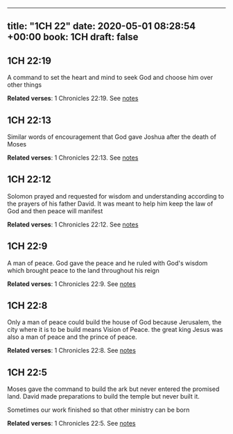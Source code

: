 
---
title: "1CH 22"
date: 2020-05-01 08:28:54 +00:00
book: 1CH
draft: false
---

## 1CH 22:19

A command to set the heart and mind to seek God and choose him over other things

**Related verses**: 1 Chronicles 22:19. See [notes](https://my.bible.com/notes/3419748044093776079)


## 1CH 22:13

Similar words of encouragement that God gave Joshua after the death of Moses

**Related verses**: 1 Chronicles 22:13. See [notes](https://my.bible.com/notes/3419747120440926410)


## 1CH 22:12

Solomon prayed and requested for wisdom and understanding according to the prayers of his father David. It was meant to help him keep the law of God and then peace will manifest

**Related verses**: 1 Chronicles 22:12. See [notes](https://my.bible.com/notes/3419746741233901762)


## 1CH 22:9

A man of peace. God gave the peace and he ruled with God's wisdom which brought peace to the land throughout his reign

**Related verses**: 1 Chronicles 22:9. See [notes](https://my.bible.com/notes/3419745953770102963)


## 1CH 22:8

Only a man of peace could build the house of God because Jerusalem, the city where it is to be build means Vision of Peace. the great king Jesus was also a man of peace and the prince of peace.

**Related verses**: 1 Chronicles 22:8. See [notes](https://my.bible.com/notes/3419745342760673453)


## 1CH 22:5

Moses gave the command to build the ark but never entered the promised land. David made preparations to build the temple but never built it.

Sometimes our work finished so that other ministry can be born

**Related verses**: 1 Chronicles 22:5. See [notes](https://my.bible.com/notes/3419742232331935907)

